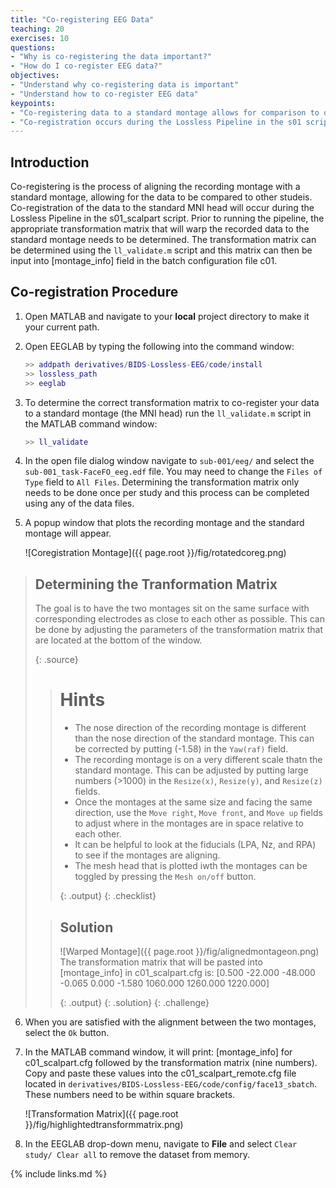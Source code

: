 ```yaml
---
title: "Co-registering EEG Data"
teaching: 20
exercises: 10
questions:
- "Why is co-registering the data important?"
- "How do I co-register EEG data?"
objectives:
- "Understand why co-registering data is important"
- "Understand how to co-register EEG data"
keypoints:
- "Co-registering data to a standard montage allows for comparison to other studies."
- "Co-registration occurs during the Lossless Pipeline in the s01 script based on a determined transformation matrix."
---
```


## Introduction

Co-registering is the process of aligning the recording montage with a standard montage, allowing for the data to be compared to other studeis. Co-registration of the data to the standard MNI head will occur during the Lossless Pipeline in the s01_scalpart script. Prior to running the pipeline, the appropriate transformation matrix that will warp the recorded data to the standard montage needs to be determined. The transformation matrix can be determined using the `ll_validate.m` script and this matrix can then be input into [montage_info] field in the batch configuration file c01.

## Co-registration Procedure 

1. Open MATLAB and navigate to your **local** project directory to make it your current path.

2. Open EEGLAB by typing the following into the command window:

    ```matlab
    >> addpath derivatives/BIDS-Lossless-EEG/code/install
    >> lossless_path
    >> eeglab
    ```

3. To determine the correct transformation matrix to co-register your data to a standard montage (the MNI head) run the `ll_validate.m` script in the MATLAB command window:

    ```matlab
    >> ll_validate
    ```
4. In the open file dialog window navigate to `sub-001/eeg/` and select the `sub-001_task-FaceFO_eeg.edf` file. You may need to change the `Files of Type` field to `All Files`. Determining the transformation matrix only needs to be done once per study and this process can be completed using any of the data files. 

5. A popup window that plots the recording montage and the standard montage will appear.

    ![Coregistration Montage]({{ page.root }}/fig/rotatedcoreg.png)

> ## Determining the Tranformation Matrix
> 
> The goal is to have the two montages sit on the same surface with corresponding electrodes as close to each other as possible. This can be done by adjusting the parameters of the transformation matrix that are located at the bottom of the window.
>
> {: .source}
>
> > # Hints
> >
> > - The nose direction of the recording montage is different than the nose direction of the standard montage. This can be corrected by putting (-1.58) in the `Yaw(raf)` field. 
> > - The recording montage is on a very different scale thatn the standard montage. This can be adjusted by putting large numbers (>1000) in the `Resize(x)`, `Resize(y)`, and `Resize(z)` fields. 
> > - Once the montages at the same size and facing the same direction, use the `Move right`, `Move front`, and `Move up` fields to adjust where in the montages are in space relative to each other.
> > - It can be helpful to look at the fiducials (LPA, Nz, and RPA) to see if the montages are aligning.
> > - The mesh head that is plotted iwth the montages can be toggled by pressing the `Mesh on/off` button.
> >
> > {: .output}
> {: .checklist}
>
> > ## Solution
> >
> > ![Warped Montage]({{ page.root }}/fig/alignedmontageon.png)
> > The transformation matrix that will be pasted into [montage_info] in c01_scalpart.cfg is: [0.500 -22.000 -48.000 -0.065 0.000 -1.580 1060.000 1260.000 1220.000]
> >
> > {: .output}
> {: .solution}
{: .challenge}

6. When you are satisfied with the alignment between the two montages, select the `Ok` button.

7. In the MATLAB command window, it will print: [montage_info] for c01_scalpart.cfg followed by the transformation matrix (nine numbers). Copy and paste these values into the c01_scalpart_remote.cfg file located in `derivatives/BIDS-Lossless-EEG/code/config/face13_sbatch`. These numbers need to be within square brackets. 

    ![Transformation Matrix]({{ page.root }}/fig/highlightedtransformmatrix.png)

8. In the EEGLAB drop-down menu, navigate to **File** and select `Clear study/ Clear all` to remove the dataset from memory.

{% include links.md %}

